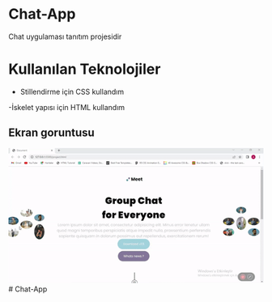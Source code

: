 # Chat-App

Chat uygulaması tanıtım projesidir

# Kullanılan Teknolojiler

- Stillendirme için CSS kullandım

-İskelet yapısı için HTML kullandım





<h2>Ekran goruntusu</h2>

![](Chat.gif)# Chat-App
